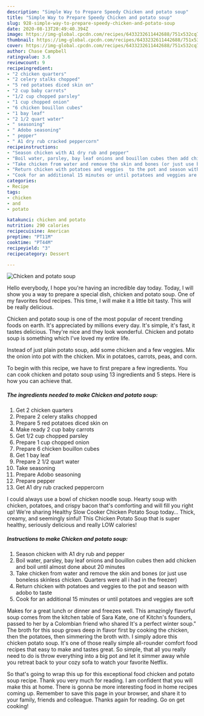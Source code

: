 ```yaml
---
description: "Simple Way to Prepare Speedy Chicken and potato soup"
title: "Simple Way to Prepare Speedy Chicken and potato soup"
slug: 928-simple-way-to-prepare-speedy-chicken-and-potato-soup
date: 2020-08-13T20:49:40.394Z
image: https://img-global.cpcdn.com/recipes/6433232611442688/751x532cq70/chicken-and-potato-soup-recipe-main-photo.jpg
thumbnail: https://img-global.cpcdn.com/recipes/6433232611442688/751x532cq70/chicken-and-potato-soup-recipe-main-photo.jpg
cover: https://img-global.cpcdn.com/recipes/6433232611442688/751x532cq70/chicken-and-potato-soup-recipe-main-photo.jpg
author: Chase Campbell
ratingvalue: 3.6
reviewcount: 9
recipeingredient:
- "2 chicken quarters"
- "2 celery stalks chopped"
- "5 red potatoes diced skin on"
- "2 cup baby carrots"
- "1/2 cup chopped parsley"
- "1 cup chopped onion"
- "6 chicken bouillon cubes"
- "1 bay leaf"
- "2 1/2 quart water"
- " seasoning"
- " Adobo seasoning"
- " pepper"
- " A1 dry rub cracked peppercorn"
recipeinstructions:
- "Season chicken with A1 dry rub and pepper"
- "Boil water, parsley, bay leaf onions and bouillon cubes then add chicken and boil until almost done about 20 minutes"
- "Take chicken from water and remove the skin and bones (or just use boneless skinless chicken. Quarters were all i had in the freezer)"
- "Return chicken with potatoes and veggies  to the pot and season with adobo to taste"
- "Cook for an additional 15 minutes or until potatoes and veggies are soft"
categories:
- Recipe
tags:
- chicken
- and
- potato

katakunci: chicken and potato 
nutrition: 290 calories
recipecuisine: American
preptime: "PT11M"
cooktime: "PT44M"
recipeyield: "3"
recipecategory: Dessert

---
```



![Chicken and potato soup](https://img-global.cpcdn.com/recipes/6433232611442688/751x532cq70/chicken-and-potato-soup-recipe-main-photo.jpg)

Hello everybody, I hope you're having an incredible day today. Today, I will show you a way to prepare a special dish, chicken and potato soup. One of my favorites food recipes. This time, I will make it a little bit tasty. This will be really delicious.

Chicken and potato soup is one of the most popular of recent trending foods on earth. It's appreciated by millions every day. It's simple, it's fast, it tastes delicious. They're nice and they look wonderful. Chicken and potato soup is something which I've loved my entire life.

Instead of just plain potato soup, add some chicken and a few veggies. Mix the onion into pot with the chicken. Mix in potatoes, carrots, peas, and corn.


To begin with this recipe, we have to first prepare a few ingredients. You can cook chicken and potato soup using 13 ingredients and 5 steps. Here is how you can achieve that.

<!--inarticleads1-->

##### The ingredients needed to make Chicken and potato soup:

1. Get 2 chicken quarters
1. Prepare 2 celery stalks chopped
1. Prepare 5 red potatoes diced skin on
1. Make ready 2 cup baby carrots
1. Get 1/2 cup chopped parsley
1. Prepare 1 cup chopped onion
1. Prepare 6 chicken bouillon cubes
1. Get 1 bay leaf
1. Prepare 2 1/2 quart water
1. Take  seasoning
1. Prepare  Adobo seasoning
1. Prepare  pepper
1. Get  A1 dry rub cracked peppercorn


I could always use a bowl of chicken noodle soup. Hearty soup with chicken, potatoes, and crispy bacon that&#39;s comforting and will fill you right up! We&#39;re sharing Healthy Slow Cooker Chicken Potato Soup today… Thick, creamy, and seemingly sinful! This Chicken Potato Soup that is super healthy, seriously delicious and really LOW calories! 

<!--inarticleads2-->

##### Instructions to make Chicken and potato soup:

1. Season chicken with A1 dry rub and pepper
1. Boil water, parsley, bay leaf onions and bouillon cubes then add chicken and boil until almost done about 20 minutes
1. Take chicken from water and remove the skin and bones (or just use boneless skinless chicken. Quarters were all i had in the freezer)
1. Return chicken with potatoes and veggies  to the pot and season with adobo to taste
1. Cook for an additional 15 minutes or until potatoes and veggies are soft


Makes for a great lunch or dinner and freezes well. This amazingly flavorful soup comes from the kitchen table of Sara Kate, one of Kitchn&#39;s founders, passed to her by a Colombian friend who shared It&#39;s a perfect winter soup.&#34; The broth for this soup grows deep in flavor first by cooking the chicken, then the potatoes, then simmering the broth with. I simply adore this chicken potato soup. It&#39;s one of those really simple all-rounder comfort food recipes that easy to make and tastes great. So simple, that all you really need to do is throw everything into a big pot and let it simmer away while you retreat back to your cozy sofa to watch your favorite Netflix. 

So that's going to wrap this up for this exceptional food chicken and potato soup recipe. Thank you very much for reading. I am confident that you will make this at home. There is gonna be more interesting food in home recipes coming up. Remember to save this page in your browser, and share it to your family, friends and colleague. Thanks again for reading. Go on get cooking!
